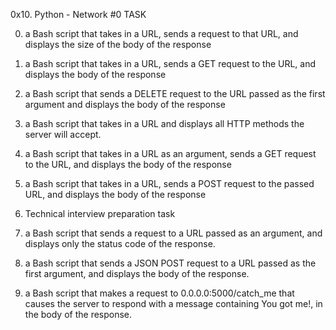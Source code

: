 0x10. Python - Network #0 TASK

0. a Bash script that takes in a URL, sends a request to that URL, and displays the size of the body of the response

1. a Bash script that takes in a URL, sends a GET request to the URL, and displays the body of the response

2. a Bash script that sends a DELETE request to the URL passed as the first argument and displays the body of the response

3. a Bash script that takes in a URL and displays all HTTP methods the server will accept.

4. a Bash script that takes in a URL as an argument, sends a GET request to the URL, and displays the body of the response

5. a Bash script that takes in a URL, sends a POST request to the passed URL, and displays the body of the response

6. Technical interview preparation task

7.  a Bash script that sends a request to a URL passed as an argument, and displays only the status code of the response.

8. a Bash script that sends a JSON POST request to a URL passed as the first argument, and displays the body of the response.

9. a Bash script that makes a request to 0.0.0.0:5000/catch_me that causes the server to respond with a message containing You got me!, in the body of the response.


